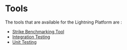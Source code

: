 # Tools


The tools that are available for the Lightning Platform are :

* [Strike Benchmarking Tool](tools-strike.md)
* [Integration Testing](tools-integration-testing.md)
* [Unit Testing](tools-unit-testing.md)
